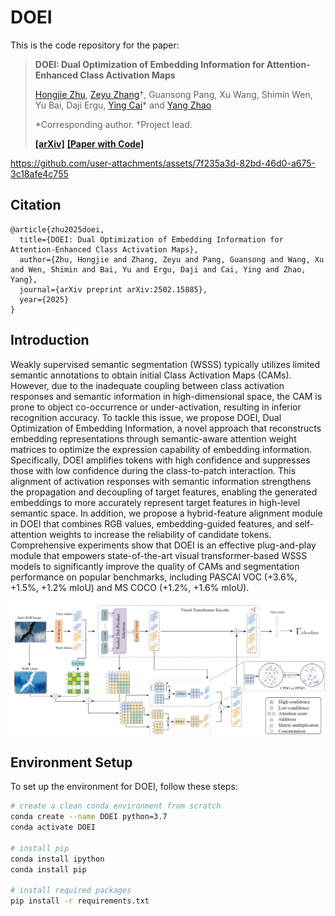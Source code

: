 # DOEI
This is the code repository for the paper:

> **DOEI: Dual Optimization of Embedding Information for Attention-Enhanced Class Activation Maps**
> 
>[Hongjie Zhu](https://github.com/Potato2187/), [Zeyu Zhang](https://steve-zeyu-zhang.github.io/)†, Guansong Pang, Xu Wang, Shimin Wen, Yu Bai, Daji Ergu, [Ying Cai](https://ieeexplore.ieee.org/author/37087137422)* and [Yang Zhao](https://yangyangkiki.github.io/)
>
>*Corresponding author. †Project lead.
>
>[**[arXiv]**](https://arxiv.org/abs/2502.15885) [**[Paper with Code]**](https://paperswithcode.com/paper/doei-dual-optimization-of-embedding)



https://github.com/user-attachments/assets/7f235a3d-82bd-46d0-a675-3c18afe4c755

## Citation

```
@article{zhu2025doei,
  title={DOEI: Dual Optimization of Embedding Information for Attention-Enhanced Class Activation Maps},
  author={Zhu, Hongjie and Zhang, Zeyu and Pang, Guansong and Wang, Xu and Wen, Shimin and Bai, Yu and Ergu, Daji and Cai, Ying and Zhao, Yang},
  journal={arXiv preprint arXiv:2502.15885},
  year={2025}
}
```

## Introduction
Weakly supervised semantic segmentation (WSSS) typically utilizes limited semantic annotations to obtain initial Class Activation Maps (CAMs). However, due to the inadequate coupling between class activation responses and semantic information in high-dimensional space, the CAM is prone to object co-occurrence or under-activation, resulting in inferior recognition accuracy. To tackle this issue, we propose DOEI, Dual Optimization of Embedding Information, a novel approach that reconstructs embedding representations through semantic-aware attention weight matrices to optimize the expression capability of embedding information. Specifically, DOEI amplifies tokens with high confidence and suppresses those with low confidence during the class-to-patch interaction. This alignment of activation responses with semantic information strengthens the propagation and decoupling of target features, enabling the generated embeddings to more accurately represent target features in high-level semantic space. In addition, we propose a hybrid-feature alignment module in DOEI that combines RGB values, embedding-guided features, and self-attention weights to increase the reliability of candidate tokens. Comprehensive experiments show that DOEI is an effective plug-and-play module that empowers state-of-the-art visual transformer-based WSSS models to significantly improve the quality of CAMs and segmentation performance on popular benchmarks, including PASCAl VOC (+3.6%, +1.5%, +1.2% mIoU) and MS COCO (+1.2%, +1.6% mIoU).


![项目相关的描述](image.png)

## Environment Setup

To set up the environment for DOEI, follow these steps:

```sh
# create a clean conda environment from scratch
conda create --name DOEI python=3.7
conda activate DOEI

# install pip
conda install ipython
conda install pip

# install required packages
pip install -r requirements.txt
```
